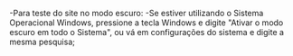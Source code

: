 -Para teste do site no modo escuro:
-Se estiver utilizando o Sistema Operacional Windows, pressione a tecla Windows e digite "Ativar o modo escuro em todo o Sistema", ou vá em configurações do sistema e digite a mesma pesquisa;
